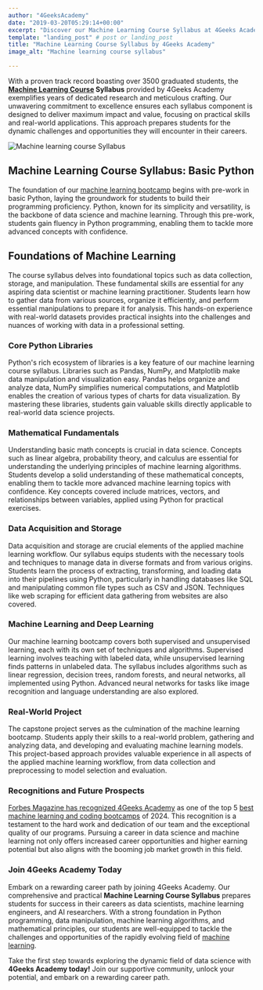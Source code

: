 ```yaml
---
author: "4GeeksAcademy"
date: "2019-03-20T05:29:14+00:00"
excerpt: "Discover our Machine Learning Course Syllabus at 4Geeks Academy! Learn Python, data manipulation, and advanced algorithms. Prepare for a successful career in data science and AI."
template: "landing_post" # post or landing_post
title: "Machine Learning Course Syllabus by 4Geeks Academy"
image_alt: "Machine learning course syllabus"

---
```


With a proven track record boasting over 3500 graduated students, the **[Machine Learning Course](https://4geeksacademy.com/us/coding-bootcamps/machine-learning-engineering) Syllabus** provided by 4Geeks Academy exemplifies years of dedicated research and meticulous crafting. Our unwavering commitment to excellence ensures each syllabus component is designed to deliver maximum impact and value, focusing on practical skills and real-world applications. This approach prepares students for the dynamic challenges and opportunities they will encounter in their careers.

![Machine learning course Syllabus](https://breathecode.herokuapp.com/v1/media/file/machine-learning-course-syllabus-ii-jpg?width=600 "Machine Learning Course Syllabus")

## Machine Learning Course Syllabus: Basic Python
The foundation of our [machine learning bootcamp](https://4geeksacademy.com/us/coding-bootcamps/machine-learning-engineering) begins with pre-work in basic Python, laying the groundwork for students to build their programming proficiency. Python, known for its simplicity and versatility, is the backbone of data science and machine learning. Through this pre-work, students gain fluency in Python programming, enabling them to tackle more advanced concepts with confidence.

## Foundations of Machine Learning
The course syllabus delves into foundational topics such as data collection, storage, and manipulation. These fundamental skills are essential for any aspiring data scientist or machine learning practitioner. Students learn how to gather data from various sources, organize it efficiently, and perform essential manipulations to prepare it for analysis. This hands-on experience with real-world datasets provides practical insights into the challenges and nuances of working with data in a professional setting.

### Core Python Libraries
Python's rich ecosystem of libraries is a key feature of our machine learning course syllabus. Libraries such as Pandas, NumPy, and Matplotlib make data manipulation and visualization easy. Pandas helps organize and analyze data, NumPy simplifies numerical computations, and Matplotlib enables the creation of various types of charts for data visualization. By mastering these libraries, students gain valuable skills directly applicable to real-world data science projects.

### Mathematical Fundamentals
Understanding basic math concepts is crucial in data science. Concepts such as linear algebra, probability theory, and calculus are essential for understanding the underlying principles of machine learning algorithms. Students develop a solid understanding of these mathematical concepts, enabling them to tackle more advanced machine learning topics with confidence. Key concepts covered include matrices, vectors, and relationships between variables, applied using Python for practical exercises.

### Data Acquisition and Storage
Data acquisition and storage are crucial elements of the applied machine learning workflow. Our syllabus equips students with the necessary tools and techniques to manage data in diverse formats and from various origins. Students learn the process of extracting, transforming, and loading data into their pipelines using Python, particularly in handling databases like SQL and manipulating common file types such as CSV and JSON. Techniques like web scraping for efficient data gathering from websites are also covered.

### Machine Learning and Deep Learning
Our machine learning bootcamp covers both supervised and unsupervised learning, each with its own set of techniques and algorithms. Supervised learning involves teaching with labeled data, while unsupervised learning finds patterns in unlabeled data. The syllabus includes algorithms such as linear regression, decision trees, random forests, and neural networks, all implemented using Python. Advanced neural networks for tasks like image recognition and language understanding are also explored.

### Real-World Project
The capstone project serves as the culmination of the machine learning bootcamp. Students apply their skills to a real-world problem, gathering and analyzing data, and developing and evaluating machine learning models. This project-based approach provides valuable experience in all aspects of the applied machine learning workflow, from data collection and preprocessing to model selection and evaluation.

### Recognitions and Future Prospects
[Forbes Magazine has recognized 4Geeks Academy](https://4geeksacademy.com/us/trends-and-tech/celebrating-forbes-doble-recognition) as one of the top 5 [best machine learning and coding bootcamps](https://4geeksacademy.com/us/machine-learning-course/best-machine-learning-course) of 2024. This recognition is a testament to the hard work and dedication of our team and the exceptional quality of our programs. Pursuing a career in data science and machine learning not only offers increased career opportunities and higher earning potential but also aligns with the booming job market growth in this field.

### Join 4Geeks Academy Today
Embark on a rewarding career path by joining 4Geeks Academy. Our comprehensive and practical **Machine Learning Course Syllabus** prepares students for success in their careers as data scientists, machine learning engineers, and AI researchers. With a strong foundation in Python programming, data manipulation, machine learning algorithms, and mathematical principles, our students are well-equipped to tackle the challenges and opportunities of the rapidly evolving field of [machine learning](https://4geeksacademy.com/us/coding-bootcamps/machine-learning-engineering).

Take the first step towards exploring the dynamic field of data science with **4Geeks Academy today!** Join our supportive community, unlock your potential, and embark on a rewarding career path.
